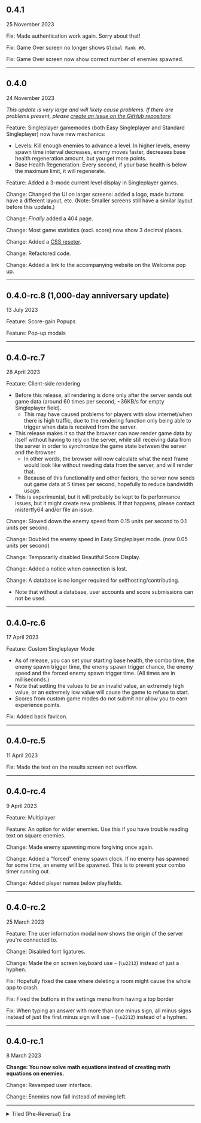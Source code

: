 ## 0.4.1
25 November 2023

Fix: Made authentication work again. Sorry about that!

Fix: Game Over screen no longer shows `Global Rank #0`.

Fix: Game Over screen now show correct number of enemies spawned.

---
## 0.4.0
24 November 2023

_This update is very large and will likely cause problems. If there are problems present, please [create an issue on the GitHub repository](https://github.com/mathematicalbasedefenders/play.mathematicalbasedefenders.com/issues)._

Feature: Singleplayer gamemodes (both Easy Singleplayer and Standard Singleplayer) now have new mechanics:

- Levels: Kill enough enemies to advance a level. In higher levels, enemy spawn time interval decreases, enemy moves faster, decreases base health regeneration amount, but you get more points.
- Base Health Regeneration: Every second, if your base health is below the maximum limit, it will regenerate.

Feature: Added a 3-mode current level display in Singleplayer games.

Change: Changed the UI on larger screens: added a logo, made buttons have a different layout, etc. (Note: Smaller screens still have a similar layout before this update.)

Change: *Finally* added a 404 page.

Change: Most game statistics (excl. score) now show 3 decimal places.

Change: Added a [CSS reseter](https://necolas.github.io/normalize.css/).

Change: Refactored code.

Change: Added a link to the accompanying website on the Welcome pop up.

---
## 0.4.0-rc.8 (1,000-day anniversary update)
13 July 2023

Feature: Score-gain Popups

Feature: Pop-up modals

---
## 0.4.0-rc.7
28 April 2023

Feature: Client-side rendering
- Before this release, all rendering is done only after the server sends out game data (around 60 times per second, ~36KB/s for empty Singleplayer field).
  - This may have caused problems for players with slow internet/when there is high traffic, due to the rendering function only being able to trigger when data is received from the server.
- This release makes it so that the browser can now render game data by itself without having to rely on the server, while still receiving data from the server in order to synchronize the game state between the server and the browser.
  - In other words, the browser will now calculate what the next frame would look like without needing data from the server, and will render that.
  - Because of this functionality and other factors, the server now sends out game data at 5 times per second, hopefully to reduce bandwidth usage.
- This is experimental, but it will probably be kept to fix performance issues, but it might create new problems. If that happens, please contact mistertfy64 and/or file an issue.


Change: Slowed down the enemy speed from 0.15 units per second to 0.1 units per second.


Change: Doubled the enemy speed in Easy Singleplayer mode. (now 0.05 units per second)


Change: Temporarily disabled Beautiful Score Display.


Change: Added a notice when connection is lost.


Change: A database is no longer required for selfhosting/contributing.
- Note that without a database, user accounts and score submissions can not be used.

---
## 0.4.0-rc.6
17 April 2023 

Feature: Custom Singleplayer Mode

- As of release, you can set your starting base health, the combo time, the enemy spawn trigger time, the enemy spawn trigger chance, the enemy speed and the forced enemy spawn trigger time. (All times are in milliseconds.)
- Note that setting the values to be an invalid value, an extremely high value, or an extremely low value will cause the game to refuse to start.
- Scores from custom game modes do not submit nor allow you to earn experience points.

Fix: Added back favicon.

---
## 0.4.0-rc.5
11 April 2023

Fix: Made the text on the results screen not overflow.

---
## 0.4.0-rc.4
9 April 2023

Feature: Multiplayer

Feature: An option for wider enemies. Use this if you have trouble reading text on square enemies.

Change: Made enemy spawning more forgiving once again.

Change: Added a "forced" enemy spawn clock. If no enemy has spawned for some time, an enemy will be spawned. This is to prevent your combo timer running out.

Change: Added player names below playfields.

---
## 0.4.0-rc.2
25 March 2023

Feature: The user information modal now shows the origin of the server you're connected to.

Change: Disabled font ligatures.

Change: Made the on screen keyboard use `−` (`\u2212`) instead of just a hyphen.

Fix: Hopefully fixed the case where deleting a room might cause the whole app to crash.

Fix: Fixed the buttons in the settings menu from having a top border

Fix: When typing an answer with more than one minus sign, all minus signs instead of just the first minus sign will use `−` (`\u2212`) instead of a hyphen.

---
## 0.4.0-rc.1
8 March 2023

**Change: You now solve math equations instead of creating math equations on enemies.**

Change: Revamped user interface.

Change: Enemies now fall instead of moving left.

---

<details><summary>Tiled (Pre-Reversal) Era</summary>
  
## 0.3.0-beta.4
18 October 2022

New Experiemental Feature: Enemies can now be "stacked". This is merely just a visual change and doesn't *directly* affect gameplay. When this feature is enabled, overlapping enemies will instead be displayed in a stacked manner. This is to fight with the issue of enemies blocking requested values of other enemies.

**Change: Slowed down the enemies on Easy and Standard Singleplayer again, this time by 75%**

Change: Instead of Easy mode having a constant enemy limit, the enemy limit will now grow linearly, starting at 5 enemies, adding 1 to the limit every 30 seconds after 60 seconds, stopping at 25.

Change: Added an intermission screen for non-custom Singleplayer game.

Change: Added icons to main menu buttons.

Change: Game Instances can now be scaled and/or moved (indirectly).

Fix: Combo text incorrectly showing/hiding

Fix: Skipping splash screen text is no longer limited to having to click the text instead of anywhere on the screen.

---
## 0.3.0-beta.3
6 October 2022

Change: Added keybind presets.

Change: Added more items in user modals.

---
## 0.3.0-beta.2
11 September 2022

New Feature: You can now earn experience points when playing Multiplayer games.

- Currently, it has a flat rate of 1 experience point for every second you survive.
- Additionally, winning a multiplayer game gives you 50% more experience points.

New Feature: The game will now count the number of Multiplayer games you counted/won. You need to be registered for the game to count.

New Feature: You can now control how much information is displayed in the user interface while in game.

Change: Refactored some code, but it still looks terrible.

Fix: Chat now goes in the "correct" direction now.

Fix: Modal buttons should now look more good.

Fix: Users can no longer send messages with whitespaces only.

Fix: Removed the "Double Everything" ~~bug~~ event.

---
## 0.3.0-beta.1
14 August 2022

**New Features**

You may now report users. Note that you must be registered, haven't reported someone in the last 5 minutes, and actions will be taken on your account if you misuse it. You can always send an e-mail if you don't want to register and would like to report.

**Changes**

Under your and your opponents' game instance(s), names are now colored according to rank.


---
## 0.3.0-beta
7 July 2022

*Note: This update is big, and will likely cause problems. If you find problems, please report them to the Game Master.*

**Changes**

Changed WebSocket implementation, therefore, code is rewritten.

---

## 0.3.0-alpha.14
28 May 2022

**New Features**

Discord Server webhooks now display other stats of your Top 50 game rather than just the scores.

**Changes**

Made it explicitly clear that Mathematical Base Defenders is in development.

Huge server-side refactoring.

Bug fixes.

---

## 0.3.0-alpha.13
5 April 2022

**New Features**

Personal bests and the Leaderboards now saves and shows other stats of your game rather than just the scores.

**Changes**

Bug fixes.

---

## 0.3.0-alpha.12
27 March 2022

**New Features**

Custom Singleplayer Mode. It's pretty much self-explanatory. Scores will not be submitted nor you will earn experience points in Custom Singleplayer Mode.

Every time someone gets a score on the Top 50 (Easy or Standard Singleplayer), a message will be sent to the [Discord Server](https://discord.gg/tJdwzjSgHh).

**Changes**

Bug fixes.

---

## 0.3.0-alpha.11
18 March 2022

Fixed a bug with the rewritten code.

---

## 0.3.0-alpha.10
17 March 2022

Rewrote some code.

---

## 0.3.0-alpha.9
16 March 2022

New multipliers for combos in Singleplayer. For more information why this change was made, read this: https://mistertfy64.com/blog/post/2

Main menu now shows your general information if you logged in. If you haven't logged in, it will tell you to do so.

Bug fixes and minor improvements.

---

## 0.3.0-alpha.8
20 February 2022

New Easy Mode.

In Easy Mode:
- Combo time is 10 seconds instead of 5 seconds.

- The enemy spawn chance is 2.5× more rare than Standard Mode.

- Every enemy is 50% slower than Standard Mode.

- Only a maximum of 5 enemies can appear on the playfield.

- Only 50% Experience Points is awarded compared to the Standard Mode.


---

## 0.3.0-alpha.7
3 February 2022

New toast notification system. (These only show when you click on the Statistics button or someone gets Top 50 for now.)

Bug fixes and minor improvements.

---

## 0.3.0-alpha.6
23 January 2022

New leveling system.

Bug fixes and minor improvements.

---

## 0.3.0-alpha.5
13 January 2022

Bug fixes.

---

## 0.3.0-alpha.4
9 January 2022

Made multiplayer look more real-time by adding other players' statuses on the screen. (Please note that this is in its first stage, and hasn't been tested lol, so it will probably break)

---
## 0.3.0-alpha.3
3 January 2022

Better support for non-PC devices or devices with weird screen resolutions.

---
## 0.3.0-alpha.2
30 December 2021

Bug fixes, improvements, and server-side changes and improvements.

---
## 0.3.0-alpha.1
24 December 2021

**New Features**

You can now set a picture to be the background for EVERY enemy.

Pressing Tab now shows you a status bar.

**Changes**

Removed the text compression algorithm, making the game almost 20x faster and 3x more expensive. (bruh)

Bug fixes, improvements, and server-side changes and improvements.

---
## 0.3.0-alpha
26 November 2021

**New Features**

Multiplayer*!!!!!!!!!!!!

*Please note that the game is only developed by 1 person, therefore, only 1 person tested it. Multiplayer is also in its very early stage. If there is a bug or a problem (there probably will), please [report it to the Game Master!](https://github.com/mathematicalbasedefenders/issuetracker)

**Changes**

When playing the game at a weird window size (e.g. width is lower than height), the game will be centered instead of staying at the top.

Bug fixes, improvements, and server-side changes and improvements.

---
## 0.2.1
23 October 2021

Bug fixes. Improvements.

---
## 0.2.0
23 September 2021

New UI design.

You can know rebind keys. Note that one key can be used per tile, and each tile may can only have one key bound to it.

---
## 0.1.1
23 September 2021

Fixed a bug with restoring settings.

---
## 0.1.0
22 September 2021

Initial release of Mathematical Base Defenders.
<details>
